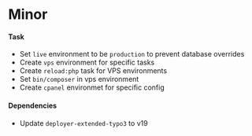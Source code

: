 # Minor

#### Task

- Set `live` environment to be `production` to prevent database overrides
- Create `vps` environment for specific tasks
- Create `reload:php` task for VPS environments
- Set `bin/composer` in vps environment 
- Create `cpanel` environmet for specific config

#### Dependencies

- Update `deployer-extended-typo3` to v19
